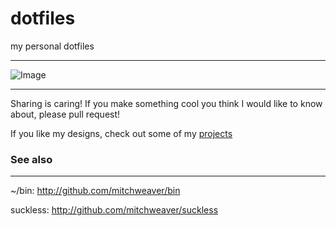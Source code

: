 # dotfiles
my personal dotfiles

------

![Image](https://i.imgur.com/6AF3pdn.jpg)

-------

Sharing is caring! If you make something cool you think I would like to know about, please pull request!

If you like my designs, check out some of my [projects](http://github.com/mitchweaver)

### See also
---------

~/bin: http://github.com/mitchweaver/bin

suckless: http://github.com/mitchweaver/suckless
